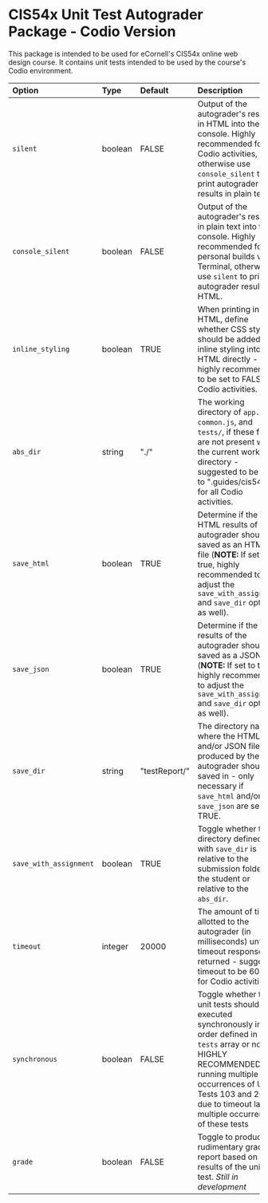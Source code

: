 # **CIS54x Unit Test Autograder Package - Codio Version**

This package is intended to be used for eCornell's CIS54x online web design course. It contains unit tests intended to be used by the course's Codio environment.

| Option | Type | Default | Description |
|:-------|:-----|:--------|:------------|
|``silent``| boolean | FALSE | Output of the autograder's results in HTML into the console. Highly recommended for Codio activities, otherwise use ``console_silent`` to print autograder results in plain text. |
|``console_silent``| boolean | FALSE | Output of the autograder's results in plain text into the console. Highly recommended for personal builds via Terminal, otherwise use ``silent`` to print autograder results in HTML. |
|``inline_styling``| boolean | TRUE | When printing in HTML, define whether CSS styling should be added as inline styling into the HTML directly - highly recommended to be set to FALSE in Codio activities. |
|``abs_dir`` | string | "./" | The working directory of ``app.js``, ``common.js``, and ``tests/``, if these files are not present within the current working directory - suggested to be set to ".guides/cis54x/" for all Codio activities. |
|``save_html``| boolean | TRUE | Determine if the HTML results of the autograder should be saved as an HTML file (**NOTE:** If set to true, highly recommended to adjust the ``save_with_assignment`` and ``save_dir`` options as well). |
|``save_json``| boolean | TRUE | Determine if the raw results of the autograder should be saved as a JSON file (**NOTE:** If set to true, highly recommended to adjust the ``save_with_assignment`` and ``save_dir`` options as well). |
|``save_dir``| string | "testReport/" | The directory name where the HTML and/or JSON files produced by the autograder should be saved in - only necessary if ``save_html`` and/or ``save_json`` are set to TRUE. |
|``save_with_assignment``| boolean | TRUE | Toggle whether the directory defined with ``save_dir`` is relative to the submission folder of the student or relative to the ``abs_dir``. |
|``timeout``| integer | 20000 | The amount of time allotted to the autograder (in milliseconds) until a timeout response is returned - suggested timeout to be 60000 for Codio activities. |
|``synchronous``| boolean | FALSE | Toggle whether the unit tests should be executed synchronously in the order defined in the ``tests`` array or not - HIGHLY RECOMMENDED if running multiple occurrences of Unit Tests 103 and 202 due to timeout lag in multiple occurrences of these tests |
|``grade``| boolean | FALSE | Toggle to produce a rudimentary grade report based on the results of the unit test. *Still in development* |